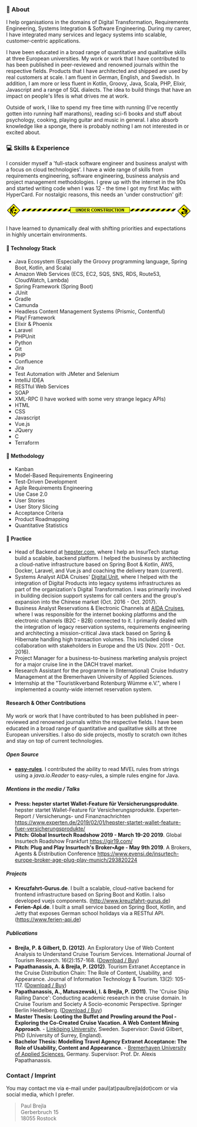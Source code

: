 ### 👨 About

I help organisations in the domains of Digital Transformation, Requirements Engineering, Systems Integration & Software Engineering. During my career, I have integrated many services and legacy systems into scalable, customer-centric applications. 

I have been educated in a broad range of quantitative and qualitative skills at three European universities.
My work or work that I have contributed to has been published in peer-reviewed and renowned journals within the respective fields. Products that I have architected and shipped are used by real customers at scale.
I am fluent in German, English, and Swedish. In addition, I am more or less fluent in Kotlin, Groovy, Java, Scala, PHP, Elixir, Javascript and a range of SQL dialects. The idea to build things that have an impact on people's lifes is what drives me at work.

Outside of work, I like to spend my free time with running (I've recently gotten into running half marathons), reading sci-fi books and stuff about psychology, cooking, playing guitar and music in general. I also absorb knowledge like a sponge, there is probably nothing I am not interested in or excited about.

### 💻 Skills & Experience

I consider myself a 'full-stack software engineer and business analyst with a focus on cloud technologies'. I have a wide range of skills from requirements engineering, software engineering, business analysis and project management methodologies. I grew up with the internet in the 90s and started writing code when I was 12 - the time I got my first Mac with HyperCard. For nostalgic reasons, this needs an 'under construction' gif:

![under-construction](/assets/img/construction.gif)


I have learned to dynamically deal with shifting priorities and expectations in highly uncertain environments. 

#### 🚀 Technology Stack

* Java Ecosystem (Especially the Groovy programming language, Spring Boot, Kotlin, and Scala)
* Amazon Web Services (ECS, EC2, SQS, SNS, RDS, Route53, CloudWatch, Lambda)
* Spring Framework (Spring Boot)
* JUnit
* Gradle
* Camunda
* Headless Content Management Systems (Prismic, Contentful)
* Play! Framework
* Elixir & Phoenix
* Laravel
* PHPUnit
* Python
* Git
* PHP
* Confluence
* Jira
* Test Automation with JMeter and Selenium
* IntelliJ IDEA
* RESTful Web Services
* SOAP
* XML-RPC (I have worked with some very strange legacy APIs)
* HTML
* CSS
* Javascript
* Vue.js
* JQuery
* C
* Terraform

#### 🔧 Methodology

* Kanban
* Model-Based Requirements Engineering
* Test-Driven Development
* Agile Requirements Engineering
* Use Case 2.0
* User Stories
* User Story Slicing
* Acceptance Criteria
* Product Roadmapping
* Quantitative Statistics

#### 💼 Practice 
* Head of Backend at <a href="https://www.hepster.com">hepster.com</a>, where I help an InsurTech startup build a scalable, backend platform. I helped the business by architecting a cloud-native infrastructure based on Spring Boot & Kotlin, AWS, Docker, Laravel, and Vue.js and coaching the delivery team (current).
* Systems Analyst AIDA Cruises' <a href="https://www.costadigital.io">Digital Unit</a>, where I helped with the integration of Digital Products into legacy systems infrastructures as part of the organization's Digital Transformation. I was primarily involved in building decision support systems for call centers and the group's expansion into the Chinese market (Oct. 2016 - Oct. 2017).
* Business Analyst Reservations & Electronic Channels at <a href="https://www.aida.de">AIDA Cruises</a>, where I was responsible for the internet booking platforms and the electronic channels (B2C - B2B) connected to it. I primarily dealed with the integration of legacy reservation systems, requirements engineering and architecting a mission-critical Java stack based on Spring & Hibernate handling high transaction volumes. This included close collaboration with stakeholders in Europe and the US (Nov. 2011 - Oct. 2016).
* Project Manager for a business-to-business marketing analysis project for a major cruise line in the DACH travel market.
* Research Assistant for the programme in (International) Cruise Industry Management at the Bremerhaven University of Applied Sciences.
* Internship at the "Touristikverband Rotenburg Wümme e.V.", where I implemented a county-wide internet reservation system.

#### Research & Other Contributions
My work or work that I have contributed to has been published in peer-reviewed and renowned journals within the respective fields. I have been educated in a broad range of quantitative and qualitative skills at three European universities. I also do side projects, mostly to scratch own itches and stay on top of current technologies. 

##### Open Source
* <a href="https://github.com/j-easy/easy-rules">**easy-rules**</a>. I contributed the ability to read MVEL rules from strings using a _java.io.Reader_ to easy-rules, a simple rules engine for Java.

##### Mentions in the media / Talks
* **Press: hepster startet Wallet-Feature für Versicherungsprodukte**. hepster startet Wallet-Feature für Versicherungsprodukte. Experten-Report / Versicherungs- und Finanznachrichten <a href="https://www.experten.de/2019/02/01/hepster-startet-wallet-feature-fuer-versicherungsprodukte/">https://www.experten.de/2019/02/01/hepster-startet-wallet-feature-fuer-versicherungsprodukte/</a>
* **Pitch: Global Insurtech Roadshow 2019 - March 19-20 2019**. Global Insurtech Roadshow Frankfurt <a href="https://gir19.com/">https://gir19.com/</a>
* **Pitch: Plug and Play Insurtech's Broker•Age - May 9th 2019**. A Brokers, Agents & Distribution Conference <a href="https://www.evensi.de/insurtech-europe-broker-age-plug-play-munich/293820224">https://www.evensi.de/insurtech-europe-broker-age-plug-play-munich/293820224</a>


##### Projects
* **Kreuzfahrt-Gurus.de**. I built a scalable, cloud-native backend for frontend infrastructure based on Spring Boot and Kotlin. I also developed vuejs components. (http://www.kreuzfahrt-gurus.de)
* **Ferien-Api.de**. I built a small service based on Spring Boot, Kotlin, and Jetty that exposes German school holidays via a RESTful API. (<a href="https://www.ferien-api.de">https://www.ferien-api.de</a>)

##### Publications
* **Brejla, P. & Gilbert, D. (2012)**. An Exploratory Use of Web Content Analysis to Understand Cruise Tourism Services. International Journal of Tourism Research. 16(2):157-168. (<a href="https://onlinelibrary.wiley.com/doi/10.1002/jtr.1910">Download / Buy</a>) 
* **Papathanassis, A. & Brejla, P. (2012)**. Tourism Extranet Acceptance in the Cruise Distribution Chain: The Role of Content, Usability, and Appearance. Journal of Information Technology & Tourism. 13(2): 105-117. (<a href="https://www.ingentaconnect.com/content/cog/itt/2011/00000013/00000002/art00004%3bjsessionid=172clvjjg58xc.x-ic-live-01">Download / Buy</a>)
* **Papathanassis, A., Matuszewski, I. & Brejla, P. (2011)**. The 'Cruise Ship Railing Dance': Conducting academic research in the cruise domain. In Cruise Tourism and Society A Socio-economic Perspective. Springer Berlin Heidelberg. (<a href="https://link.springer.com/chapter/10.1007/978-3-642-32992-0_13">Download / Buy</a>)
* **Master Thesis: Looting the Buffet and Prowling around the Pool - Exploring the Co-Created Cruise Vacation. A Web Content Mining Approach**. - <a href="https://liu.se">Linköping University</a>, Sweden. Supervisor: David Gilbert, PhD (University of Surrey, England).
* **Bachelor Thesis: Modelling Travel Agency Extranet Acceptance: The Role of Usability, Content and Appearance**. - <a href="https://hs-bremerhaven.de">Bremerhaven University of Applied Sciences</a>, Germany. Supervisor: Prof. Dr. Alexis Papathanassis.

### Contact / Imprint
You may contact me via e-mail under paul(at)paulbrejla(dot)com or via social media, which I prefer.

> Paul Brejla  
> Gerberbruch 15  
> 18055 Rostock

